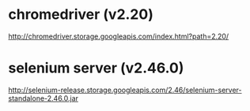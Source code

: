 # chromedriver (v2.20)

http://chromedriver.storage.googleapis.com/index.html?path=2.20/

# selenium server (v2.46.0)

http://selenium-release.storage.googleapis.com/2.46/selenium-server-standalone-2.46.0.jar
